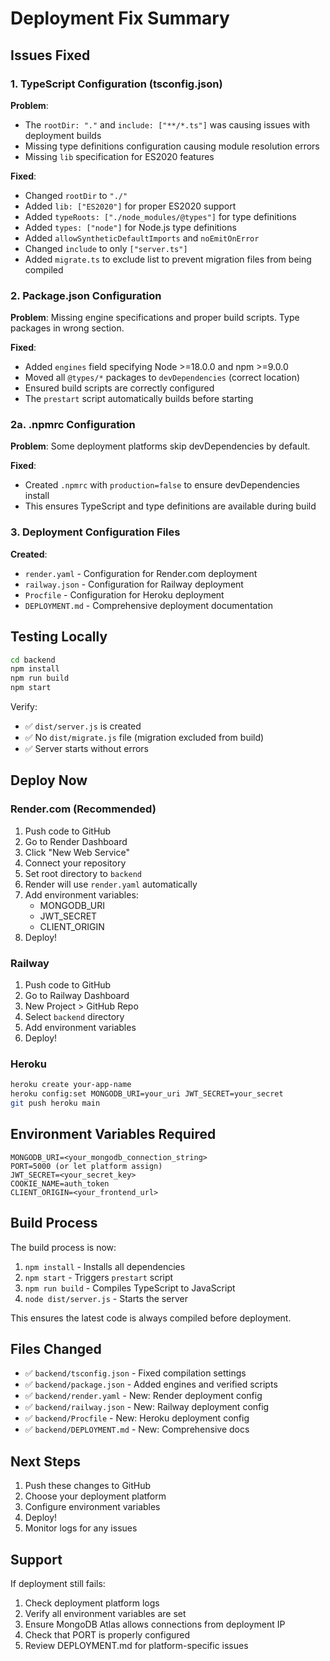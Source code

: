 # Deployment Fix Summary

## Issues Fixed

### 1. TypeScript Configuration (tsconfig.json)
**Problem**: 
- The `rootDir: "."` and `include: ["**/*.ts"]` was causing issues with deployment builds
- Missing type definitions configuration causing module resolution errors
- Missing `lib` specification for ES2020 features

**Fixed**:
- Changed `rootDir` to `"./"`
- Added `lib: ["ES2020"]` for proper ES2020 support
- Added `typeRoots: ["./node_modules/@types"]` for type definitions
- Added `types: ["node"]` for Node.js type definitions
- Added `allowSyntheticDefaultImports` and `noEmitOnError`
- Changed `include` to only `["server.ts"]`
- Added `migrate.ts` to exclude list to prevent migration files from being compiled

### 2. Package.json Configuration
**Problem**: Missing engine specifications and proper build scripts. Type packages in wrong section.

**Fixed**:
- Added `engines` field specifying Node >=18.0.0 and npm >=9.0.0
- Moved all `@types/*` packages to `devDependencies` (correct location)
- Ensured build scripts are correctly configured
- The `prestart` script automatically builds before starting

### 2a. .npmrc Configuration
**Problem**: Some deployment platforms skip devDependencies by default.

**Fixed**:
- Created `.npmrc` with `production=false` to ensure devDependencies install
- This ensures TypeScript and type definitions are available during build

### 3. Deployment Configuration Files
**Created**:
- `render.yaml` - Configuration for Render.com deployment
- `railway.json` - Configuration for Railway deployment
- `Procfile` - Configuration for Heroku deployment
- `DEPLOYMENT.md` - Comprehensive deployment documentation

## Testing Locally

```bash
cd backend
npm install
npm run build
npm start
```

Verify:
- ✅ `dist/server.js` is created
- ✅ No `dist/migrate.js` file (migration excluded from build)
- ✅ Server starts without errors

## Deploy Now

### Render.com (Recommended)
1. Push code to GitHub
2. Go to Render Dashboard
3. Click "New Web Service"
4. Connect your repository
5. Set root directory to `backend`
6. Render will use `render.yaml` automatically
7. Add environment variables:
   - MONGODB_URI
   - JWT_SECRET
   - CLIENT_ORIGIN
8. Deploy!

### Railway
1. Push code to GitHub
2. Go to Railway Dashboard
3. New Project > GitHub Repo
4. Select `backend` directory
5. Add environment variables
6. Deploy!

### Heroku
```bash
heroku create your-app-name
heroku config:set MONGODB_URI=your_uri JWT_SECRET=your_secret
git push heroku main
```

## Environment Variables Required

```
MONGODB_URI=<your_mongodb_connection_string>
PORT=5000 (or let platform assign)
JWT_SECRET=<your_secret_key>
COOKIE_NAME=auth_token
CLIENT_ORIGIN=<your_frontend_url>
```

## Build Process

The build process is now:
1. `npm install` - Installs all dependencies
2. `npm start` - Triggers `prestart` script
3. `npm run build` - Compiles TypeScript to JavaScript
4. `node dist/server.js` - Starts the server

This ensures the latest code is always compiled before deployment.

## Files Changed

- ✅ `backend/tsconfig.json` - Fixed compilation settings
- ✅ `backend/package.json` - Added engines and verified scripts
- ✅ `backend/render.yaml` - New: Render deployment config
- ✅ `backend/railway.json` - New: Railway deployment config
- ✅ `backend/Procfile` - New: Heroku deployment config
- ✅ `backend/DEPLOYMENT.md` - New: Comprehensive docs

## Next Steps

1. Push these changes to GitHub
2. Choose your deployment platform
3. Configure environment variables
4. Deploy!
5. Monitor logs for any issues

## Support

If deployment still fails:
1. Check deployment platform logs
2. Verify all environment variables are set
3. Ensure MongoDB Atlas allows connections from deployment IP
4. Check that PORT is properly configured
5. Review DEPLOYMENT.md for platform-specific issues

